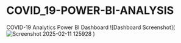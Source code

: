 # COVID_19-POWER-BI-ANALYSIS
COVID-19 Analytics Power BI Dashboard
![Dashboard Screenshot](![Screenshot 2025-02-11 125928](https://github.com/user-attachments/assets/6723e5f2-3ba4-4444-9845-1d288e1d02d2)
)




